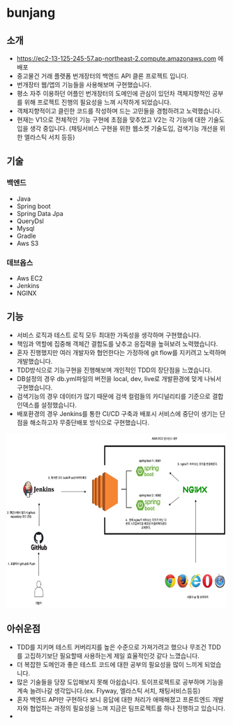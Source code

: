 # bunjang 

## 소개
- https://ec2-13-125-245-57.ap-northeast-2.compute.amazonaws.com 에 배포 
- 중고물건 거래 플랫폼 번개장터의 백엔드 API 클론 프로젝트 입니다.
- 번개장터 웹/앱의 기능들을 사용해보며 구현했습니다.
- 평소 자주 이용하던 어플인 번개장터의 도메인에 관심이 있던차 객체지향적인 공부를 위해 프로젝트 진행의 필요성을 느껴 시작하게 되었습니다. 
- 객체지향적이고 클린한 코드를 작성하며 드는 고민들을 경험하려고 노력했습니다.
- 현재는 V1으로 전체적인 기능 구현에 초점을 맞추었고 V2는 각 기능에 대한 기술도입을 생각 중입니다. (채팅서비스 구현을 위한 웹소켓 기술도입, 검색기능 개선을 위한 엘라스틱 서치 등등)

## 기술
### 백엔드
  - Java
  - Spring boot
  - Spring Data Jpa
  - QueryDsl
  - Mysql
  - Gradle
  - Aws S3
### 데브옵스
  - Aws EC2
  - Jenkins
  - NGINX
 
## 기능
- 서비스 로직과 테스트 로직 모두 최대한 가독성을 생각하며 구현했습니다.
- 책임과 역할에 집중해 객체간 결합도를 낮추고 응집력을 높혀보려 노력했습니다.
- 혼자 진행했지만 여러 개발자와 협언한다는 가정하에 git flow를 지키려고 노력하며 개발했습니다.
- TDD방식으로 기능구현을 진행해보며 개인적인 TDD의 장단점을 느꼈습니다.
- DB설정의 경우 db.yml파일의 버전을 local, dev, live로 개발환경에 맞게 나눠서 구현했습니다.
- 검색기능의 경우 데이터가 많기 때문에 검색 컬럼들의 카디널리티를 기준으로 결합인덱스를 설정했습니다. 
- 배포환경의 경우 Jenkins를 통한 CI/CD 구축과 배포시 서비스에 중단이 생기는 단점을 해소하고자 무중단배포 방식으로 구현했습니다.
<img src = "src/main/resources/templates/images/번장 포폴 도식화.jpg" width="700" height="400">

## 아쉬운점
- TDD를 지키며 테스트 커버리지를 높은 수준으로 가져가려고 했으나 무조건 TDD를 고집하기보단 필요할때 사용하는게 제일 효율적인것 같다 느꼈습니다.
- 더 복잡한 도메인과 좋은 테스트 코드에 대한 공부의 필요성을 많이 느끼게 되었습니다.
- 많은 기술들을 당장 도입해보지 못해 아쉽습니다. 토이프로젝트로 공부하며 기능을 계속 늘려나갈 생각입니다.(ex. Flyway, 엘라스틱 서치, 채팅서비스등등)
- 혼자 백엔드 API만 구현하다 보니 응답에 대한 처리가 애매해졌고 프론트엔드 개발자와 협업하는 과정의 필요성을 느껴 지금은 팀프로젝트를 하나 진행하고 있습니다.
- 
